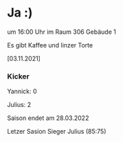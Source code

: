 
# Ja :)

um 16:00 Uhr im Raum 306 Gebäude 1

Es gibt Kaffee und linzer Torte


<!---![image](https://user-images.githubusercontent.com/73311547/125851712-3934142d-7930-4613-8163-7ba796f7bffd.png)-->

[03.11.2021]


### Kicker

Yannick: 0

Julius:  2

Saison endet am 28.03.2022

Letzer Sasion Sieger Julius (85:75)

